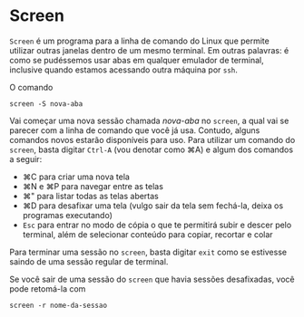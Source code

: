 # Screen

`Screen` é um programa para a linha de comando do Linux que permite utilizar outras janelas dentro de um mesmo terminal. Em outras palavras: é como se pudéssemos usar abas em qualquer emulador de terminal, inclusive quando estamos acessando outra máquina por `ssh`.

O comando

```
screen -S nova-aba
```

Vai começar uma nova sessão chamada _nova-aba_ no `screen`, a qual vai se parecer com a linha de comando que você já usa. Contudo, alguns comandos novos estarão disponíveis para uso. Para utilizar um comando do `screen`, basta digitar `Ctrl-A` (vou denotar como ⌘A) e  algum dos comandos a seguir:

- ⌘C para criar uma nova tela
- ⌘N e ⌘P para navegar entre as telas
- ⌘" para listar todas as telas abertas
- ⌘D para desafixar uma tela (vulgo sair da tela sem fechá-la, deixa os programas executando)
- `Esc` para entrar no modo de cópia o que te permitirá subir e descer pelo terminal, além de selecionar conteúdo para copiar, recortar e colar

Para terminar uma sessão no `screen`, basta digitar `exit` como se estivesse saindo de uma sessão regular de terminal.

Se você sair de uma sessão do `screen` que havia sessões desafixadas, você pode retomá-la com

```
screen -r nome-da-sessao
```
